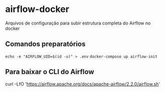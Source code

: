 # airflow-docker
Arquivos de configuração para subir estrutura completa do Airflow no docker

## Comandos preparatórios
`echo -e "AIRFLOW_UID=$(id -u)" > .env`
`docker-compose up airflow-init`

## Para baixar o CLI do Airflow
curl -LfO 'https://airflow.apache.org/docs/apache-airflow/2.2.0/airflow.sh'
